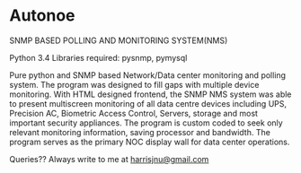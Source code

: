 # Autonoe

SNMP BASED POLLING AND MONITORING SYSTEM(NMS)


Python 3.4
Libraries required: pysnmp, pymysql


Pure python and SNMP based Network/Data center monitoring and polling system.
The program was designed to fill gaps with multiple device monitoring. With HTML designed frontend, the SNMP NMS system was able to present multiscreen monitoring of all data centre devices including UPS, Precision AC, Biometric Access Control, Servers, storage and most important security appliances. The program is custom coded to seek only relevant monitoring information, saving processor and bandwidth. The program serves as the primary NOC display wall for data center operations.

Queries?? Always write to me at harrisjnu@gmail.com
